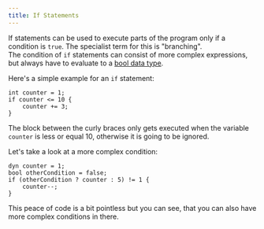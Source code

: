 ```yaml
---
title: If Statements
---
```


If statements can be used to execute parts of the program only if a condition is `true`. The specialist term for this is "branching". <br>
The condition of `if` statements can consist of more complex expressions, but always have to evaluate to a [bool data type](../data-types#the-bool-data-type).

Here's a simple example for an `if` statement:
```spice
int counter = 1;
if counter <= 10 {
	counter += 3;
}
```
The block between the curly braces only gets executed when the variable `counter` is less or equal 10, otherwise it is going to be ignored.

Let's take a look at a more complex condition:
```spice
dyn counter = 1;
bool otherCondition = false;
if (otherCondition ? counter : 5) != 1 {
	counter--;
}
```

This peace of code is a bit pointless but you can see, that you can also have more complex conditions in there.
